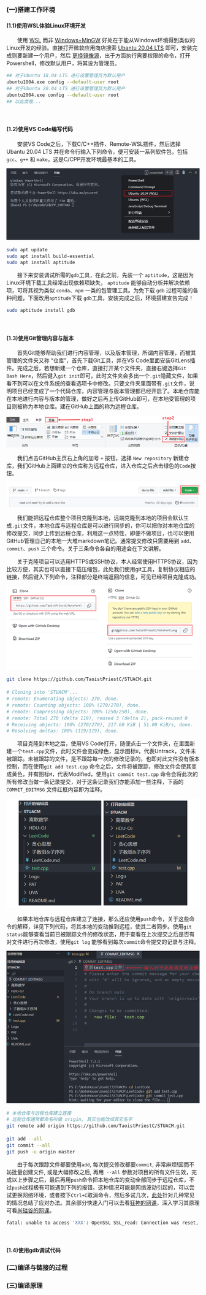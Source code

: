 ### (一)搭建工作环境

#### **(1.1)使用WSL体验Linux环境开发**

　　使用 [WSL](https://docs.microsoft.com/zh-cn/windows/wsl/install) 而非 [Windows+MinGW](https://sourceforge.net/projects/mingw/) 好处在于能从Windows环境得到类似的Linux开发的经验。直接打开微软应用商店搜索 [Ubantu 20.04 LTS](https://zhuanlan.zhihu.com/p/135873643) 即可，安装完成则要新建一个用户，然后 [更换镜像源](https://zhuanlan.zhihu.com/p/142014944)，出于方面执行需要权限的命令，打开Powershell，修改默认用户，将其设为管理员。

```bash
## 对于Ubuntu 18.04 LTS 进行设置管理员为默认用户
ubuntu1804.exe config --default-user root
## 对于Ubuntu 20.04 LTS 进行设置管理员为默认用户
ubuntu2004.exe config --default-user root 
## 以此类推...
```

　

#### **(1.2)使用VS Code编写代码**

　　安装VS Code之后，下载C/C++插件、Remote-WSL插件，然后选择 Ubantu 20.04 LTS 并在命令行输入下列命令，便可安装一系列软件包，包括 `gcc`、`g++` 和 `make`，这是C/CPP开发环境最基本的工具。

<div align=center>
    <img src="images/image-20220117091610130.png">
</div>

```bash
sudo apt update
sudo apt install build-essential
sudo apt install aptitude
```
　　接下来安装调试所需的`gdb`工具，在此之前，先装一个 `aptitude`，这是因为Linux环境下载工具经常出现依赖项缺失， `aptitude` 能够自动分析并解决依赖项，可将其视为类似 `conda`、`npm` 一类的包管理工具。为免下载 `gdb` 过程可能的各种问题，下面改用`aptitude`下载 `gdb`工具，安装完成之后，环境搭建宣告完成！

```bash
sudo aptitude install gdb
```

　

#### (1.3)使用Git管理内容与版本

　　首先Git能够帮助我们进行内容管理，以及版本管理，所谓内容管理，而被其管理的文件夹又称 “仓库”，首先下载Git工具，并在VS Code里面安装GitLens插件。完成之后，若想新建一个仓库，直接打开某个文件夹，直接右键选择`Git Bash Here`，然后键入`git init`即可，此时文件夹会多出一个`.git`隐藏文件，如果看不到可以在文件系统的查看选项卡中修改。只要文件夹里面带有`.git`文件，说明项目已经变成了一个代码仓库，内容管理与版本管理都已经开启了。本地仓库能在本地进行内容与版本的管理，做好之后再上传GitHub即可，在本地受管理的项目则被称为本地仓库。建在GitHub上面的称为远程仓库。

<div align=center>
    <img src="images/image-20220120000517809.png">
</div>

　　我们点击GitHub主页右上角的加号 `+` 按钮，选择 `New repository` 新建仓库，我们GitHub上面建立的仓库称为远程仓库，进入仓库之后点击绿色的`Code`按钮。

<div align=center>
    <img src="images/image-20220120001550178.png">
</div>

　　我们能把远程仓库整个项目克隆到本地，远端克隆到本地的项目会默认生成`.git`文件，本地仓库与远程仓库是可以进行同步的，你可以把你对本地仓库的修改提交，同步上传到远程仓库，利用这一点特性，即便不做项目，也可以使用GitHub管理自己的本地一大堆markdown笔记。通常提交修改只需要用到 `add`、`commit`、`push` 三个命令。关于三条命令各自的用途会在下文讲解。

　　关于克隆项目可以选用HTTPS或SSH协议，本人经常使用HTTPS协议，因为比较方便，其实也可以直接下载压缩包，此处我们使用git工具，复制协议相应的链接，然后键入下列命令，注释部分是终端返回的信息，可见已经项目克隆成功。

<div align=center>
    <img src="images/image-20220119235548517.png">
</div>

```bash
git clone https://github.com/TaoistPriestC/STUACM.git

# Cloning into 'STUACM'...
# remote: Enumerating objects: 270, done.
# remote: Counting objects: 100% (270/270), done.
# remote: Compressing objects: 100% (250/250), done.
# remote: Total 270 (delta 119), reused 3 (delta 2), pack-reused 0
# Receiving objects: 100% (270/270), 217.60 KiB | 51.00 KiB/s, done.
# Resolving deltas: 100% (119/119), done.
```



　　项目克隆到本地之后，使用VS Code打开，随便点击一个文件夹，在里面新建一个`test.cpp`文件，此时文件会变成绿色，显示图标`U`，代表Untrack，文件未被跟踪。未被跟踪的文件，是不跟踪每一次的修改记录的，也即对此文件没有版本控制，而在使用`git add test.cpp` 命令之后，文件将被跟踪，修改文件会使其变成黄色，并有图标`M`，代表Modified，使用`git commit test.cpp` 命令会将此次的所有修改当做一条记录提交，对于这条记录我们亦能添加一些注释，下面的`COMMIT_EDITMSG` 文件红框内容即为注释。

<div align=center>
    <img src="images/image-20220120002918784.png">
</div>

　　如果本地仓库与远程仓库建立了连接，那么还应使用`push`命令，关于这些命令的解释，详见下列代码，将其本地的变动推到远程，使其二者同步。使用`git status`能够查看当前已被跟踪文件的修改状态，用于查看在上次提交之后是否有对文件进行再次修改，使用`git log` 能够看到每次`commit`命令提交的记录与注释。

<div align=center>
    <img src="images/image-20220120003212162.png">
</div>



```bash
# 本地仓库与远程仓库建立连接
# 远程仓库通常都命名叫做 origin, 其实也能改成其它名字
git remote add origin https://github.com/TaoistPriestC/STUACM.git

git add --all
git commit --all
git push -u origin master
```

　　由于每次跟踪文件都要使用`add`, 每次提交修改都要`commit`, 非常麻烦!因而不妨批量创建文件, 或是大幅修改之后, 再用` --all` 参数对项目的所有文件生效，完成以上步骤之后，最后再用`push`命令把本地仓库的变动全部同步于远程仓库，不过`push`过程极有可能遇到下列的报错。这种情况可能是网络波动引起的，可以尝试更换网络环境，或者按下`Ctrl+C`取消命令，然后多试几次，[此处](https://www.cnblogs.com/fairylyl/p/15059437.html)针对几种常见的情况总结了应对办法。其余部分快速入门可以去看[狂神的网课](https://www.bilibili.com/video/BV1FE411P7B3?from=search&seid=3425856715137347591&spm_id_from=333.337.0.0)，深入学习其原理可看[尚硅谷的网课](https://www.bilibili.com/video/BV1pW411A7a5?from=search&seid=3425856715137347591&spm_id_from=333.337.0.0)。

```bash
fatal: unable to access 'XXX': OpenSSL SSL_read: Connection was reset, errno 10054
```

　

#### (1.4)使用gdb调试代码





### (二)编译与链接的过程







### (三)编译原理
